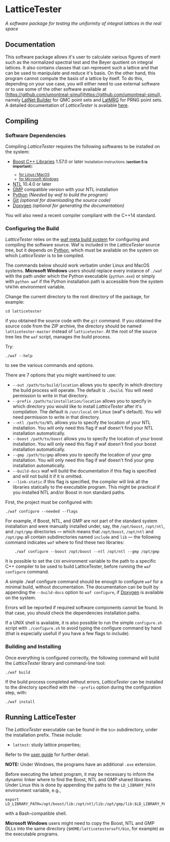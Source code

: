 # LatticeTester
_A software package for testing the uniformity of integral lattices in the real space_

## Documentation

This software package allows it's user to calculate various figures of merit 
such as the normalized spectral test and the Beyer quotient on integral lattices.
It also contains classes that can represent such a lattice and that can be used
to manipulate and reduce it's basis. On the other hand, this program cannot
compute the basis of a lattice by itself. To do this, depending on your use case,
you will either need to use external software or to use some of the other
software available at [https://github.com/umontreal-simul](https://github.com/umontreal-simul),
namely [LatNet Builder](https://github.com/umontreal-simul/latbuilder) for QMC
point sets and [LatMRG](https://github.com/umontreal-simul/latmrg) for PRNG
point sets. A detailed documentation of *LatticeTester* is available 
[here](http://umontreal-simul.github.io/latticetester/).

## Compiling

### Software Dependencies

Compiling *LatticeTester* requires the following softwares to be installed on
the system:

* [Boost C++ Libraries](http://www.boost.org/) 1.57.0 or later
  <small>
  Installation instructions (**section 5 is important**):
  - [for Linux / MacOS](http://www.boost.org/doc/libs/release/more/getting_started/unix-variants.html)
  - [for Microsoft Windows](http://www.boost.org/doc/libs/release/more/getting_started/windows.html)
  </small>
* [NTL](http://www.shoup.net/ntl/index.html) 10.4.0 or later
* [GMP](https://gmplib.org/) compatible version with your NTL installation
* [Python](https://www.python.org/) *(Needed by waf to build the program)*
* [Git](http://git-scm.com/) *(optional for downloading the source code)*
* [Doxygen](http://www.stack.nl/~dimitri/doxygen/) *(optional for generating
  the documentation)*

You will also need a recent compiler compliant with the C++14 standard.

### Configuring the Build

*LatticeTester* relies on the
[waf meta build system](https://code.google.com/p/waf/) for configuring and
compiling the software source. Waf is included in the *LatticeTester* source 
tree, but it depends on [Python](http://python.org/download), which must be 
available on the system on which *LatticeTester* is to be compiled.

The commands below should work verbatim under Linux and MacOS systems.
**Microsoft Windows** users should replace every instance of `./waf` 
with the path under which the Python executable
(`python.exe`) or simply with `python waf`
if the Python installation path is accessible from the system `%PATH%`
environment variable.

Change the current directory to the root directory of the package, for example:

    cd latticetester

if you obtained the source code with the `git` command.
If you obtained the source code from the ZIP archive, the directory should be
named `latticetester-master` instead of `latticetester`.
At the root of the source tree lies the `waf` script, manages the build
process.

Try:

	./waf --help

to see the various commands and options.

There are 7 options that you might want/need to use:
- `--out /path/to/build/location` allows you to specify in which directory the
  build process will operate. The default is `./build`. You will need permission
  to write in that directory.
- `--prefix /path/to/installation/location` allows you to specify in which 
  directory you would like to install *LatticeTester* after it's compilation.
  The default is `/usr/local` on Linux (waf's default). You will need permission
  to write in that directory.
- `--ntl /path/to/NTL` allows you to specify the location of your NTL 
  installation. You will only need this flag if waf doesn't find your NTL
  installation automatically.
- `--boost /path/to/boost` allows you to specify the location of your boost 
  installation. You will only need this flag if waf doesn't find your boost
  installation automatically.
- `--gmp /path/to/gmp` allows you to specify the location of your gmp
  installation. You will only need this flag if waf doesn't find your gmp
  installation automatically.
- `--build-docs` waf will build the documentation if this flag is specified and 
  will not build it if it is omitted.
- `--link-static` if this flag is specified, the compiler will link all the 
  libraries statically to the executable program. This might be practical if
  you installed NTL and/or Boost in non standard paths.

First, the project must be configured with:

	./waf configure --needed --flags

For example, if Boost, NTL, and GMP are not part of the standard system installation and were
manually installed under, say, the `/opt/boost`, `/opt/ntl`, and `/opt/gmp` directories —
which means that `/opt/boost`, `/opt/ntl` and `/opt/gmp` all contain subdirectories named
`include` and `lib` — the following command indicates `waf` where to find these
two libraries:

        ./waf configure --boost /opt/boost --ntl /opt/ntl --gmp /opt/gmp

It is possible to set the `CXX` environment variable to the path to a specific
C++ compiler to be used to build LatticeTester, before running the `waf
configure` command.

A simple 
    ./waf configure
command should be enough to configure `waf` for a minimal build,
without documentation. The documentation can be built by
appending the `--build-docs` option to `waf configure`, if
  [Doxygen](http://www.stack.nl/~dimitri/doxygen/) is available on the system.

Errors will be reported if required software components cannot be found.  In
that case, you should check the dependencies installation paths.

If a UNIX shell is available, it is also possible to run the simple `configure.sh`
script with `./configure.sh` to avoid typing the configure command by hand 
(that is especially usefull if you have a few flags to include).

### Building and Installing

Once everything is configured correctly, the following command will build the
*LatticeTester* library and command-line tool:

    ./waf build

If the build process completed without errors, *LatticeTester* can be installed to the
directory specified with the `--prefix` option during the configuration step,
with:

    ./waf install


## Running LatticeTester

The *LatticeTester* executable can be found in the `bin` subdirectory, under 
the installation prefix. These include:

- `lattest`: study lattice properties;

Refer to the [user guide](http://umontreal-simul.github.io/latticetester/) for 
further detail.

**NOTE:** Under Windows, the programs have an additional `.exe` extension.

Before executing the lattest program, it may be necessary to inform the dynamic
linker where to find the Boost, NTL and GMP shared libraries.  Under Linux
this is done by appending the paths to the `LD_LIBRARY_PATH` environment
variable, e.g.,

    export LD_LIBRARY_PATH=/opt/boost/lib:/opt/ntl/lib:/opt/gmp/lib:$LD_LIBRARY_PATH

with a Bash-compatible shell.

**Microsoft Windows** users might need to copy the Boost, NTL and GMP DLLs into the
same directory (`$HOME/latticetestersoft/bin`, for example) as the executable programs.
